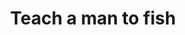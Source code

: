 ---
layout: redirect
title: Teach a man to fish
permalink: /teach-a-man-to-fish-2-1696/
redirect: /teach-a-man-to-fish/
---